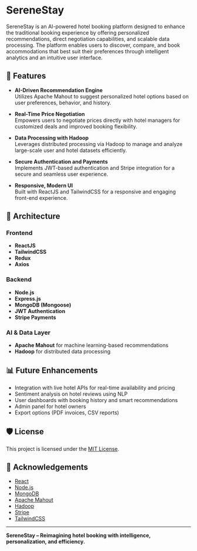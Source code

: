 # SereneStay

SereneStay is an AI-powered hotel booking platform designed to enhance the traditional booking experience by offering personalized recommendations, direct negotiation capabilities, and scalable data processing. The platform enables users to discover, compare, and book accommodations that best suit their preferences through intelligent analytics and an intuitive user interface.

## 🚀 Features

- **AI-Driven Recommendation Engine**  
  Utilizes Apache Mahout to suggest personalized hotel options based on user preferences, behavior, and history.

- **Real-Time Price Negotiation**  
  Empowers users to negotiate prices directly with hotel managers for customized deals and improved booking flexibility.

- **Data Processing with Hadoop**  
  Leverages distributed processing via Hadoop to manage and analyze large-scale user and hotel datasets efficiently.

- **Secure Authentication and Payments**  
  Implements JWT-based authentication and Stripe integration for a secure and seamless user experience.

- **Responsive, Modern UI**  
  Built with ReactJS and TailwindCSS for a responsive and engaging front-end experience.

## 🧱 Architecture

### Frontend
- **ReactJS**
- **TailwindCSS**
- **Redux**
- **Axios**

### Backend
- **Node.js**
- **Express.js**
- **MongoDB (Mongoose)**
- **JWT Authentication**
- **Stripe Payments**

### AI & Data Layer
- **Apache Mahout** for machine learning-based recommendations
- **Hadoop** for distributed data processing


## 📊 Future Enhancements

- Integration with live hotel APIs for real-time availability and pricing  
- Sentiment analysis on hotel reviews using NLP  
- User dashboards with booking history and smart recommendations  
- Admin panel for hotel owners  
- Export options (PDF invoices, CSV reports)

## 🛡️ License

This project is licensed under the [MIT License](LICENSE).

## 🙏 Acknowledgements

- [React](https://reactjs.org/)
- [Node.js](https://nodejs.org/)
- [MongoDB](https://www.mongodb.com/)
- [Apache Mahout](https://mahout.apache.org/)
- [Hadoop](https://hadoop.apache.org/)
- [Stripe](https://stripe.com/)
- [TailwindCSS](https://tailwindcss.com/)

---

**SereneStay – Reimagining hotel booking with intelligence, personalization, and efficiency.**
